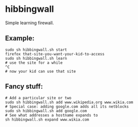 # hibbingwall
Simple learning firewall.

## Example:
```
sudo sh hibbingwall.sh start
firefox that-site-you-want-your-kid-to-access
sudo sh hibbingwall.sh learn
# use the site for a while
^C
# now your kid can use that site
```

## Fancy stuff:
```
# Add a particular site or two
sudo sh hibbingwall.sh add www.wikipedia.org www.wikia.com
# Special case: adding google.com adds all its netblocks
sudo sh hibbingwall.sh add google.com
# See what addresses a hostname expands to
sh hibbingwall.sh expand www.wikia.com
```
